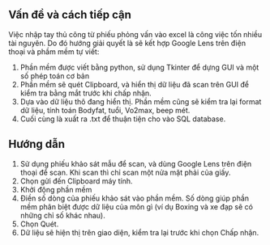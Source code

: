 ## Vấn đề và cách tiếp cận
Việc nhập tay thủ công từ phiếu phỏng vấn vào excel là công việc tốn nhiều tài nguyên. Do đó hướng giải quyết là sẽ kết hợp Google Lens trên điện thoại và phầm mềm tự viết:
1. Phần mềm được viết bằng python, sử dụng Tkinter để dựng GUI và một số phép toán cơ bản
2. Phần mềm sẽ quét Clipboard, và hiển thị dữ liệu đã scan trên GUI để kiểm tra bằng mắt trước khi chấp nhận.
3. Dựa vào dữ liệu thô đang hiển thị. Phần mềm cũng sẽ kiểm tra lại format dữ liệu, tính toán Bodyfat, tuổi, Vo2max, beep mét.
4. Cuối cùng là xuất ra .txt để thuận tiện cho vào SQL database.

## Hướng dẫn
1. Sử dụng phiếu khảo sát mẫu để scan, và dùng Google Lens trên điện thoại để scan. Khi scan thì chỉ scan một nửa mặt phải của giấy.
2. Chọn gửi đến Clipboard máy tính.
3. Khởi động phần mềm
4. Điền số dòng của phiếu khảo sát vào phần mềm. Số dòng giúp phần mềm phân biệt được dữ liệu của môn gì (ví dụ Boxing và xe đạp sẽ có những chỉ số khác nhau).
5. Chọn Quét.
6. Dữ liệu sẽ hiện thị trên giao diện, kiểm tra lại trước khi chọn Chấp nhận.
